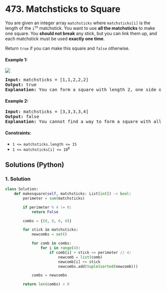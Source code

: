 # 473. Matchsticks to Square
You are given an integer array `matchsticks` where `matchsticks[i]` is the length of the <code>i<sup>th</sup></code> matchstick. You want to use **all the matchsticks** to make one square. You **should not break** any stick, but you can link them up, and each matchstick must be used **exactly one time**.

Return `true` if you can make this square and `false` otherwise.

#### Example 1:
![](https://assets.leetcode.com/uploads/2021/04/09/matchsticks1-grid.jpg)
<pre>
<strong>Input:</strong> matchsticks = [1,1,2,2,2]
<strong>Output:</strong> true
<strong>Explanation:</strong> You can form a square with length 2, one side of the square came two sticks with length 1.
</pre>

#### Example 2:
<pre>
<strong>Input:</strong> matchsticks = [3,3,3,3,4]
<strong>Output:</strong> false
<strong>Explanation:</strong> You cannot find a way to form a square with all the matchsticks.
</pre>

#### Constraints:
* `1 <= matchsticks.length <= 15`
* <code>1 <= matchsticks[i] <= 10<sup>8</sup></code>

## Solutions (Python)

### 1. Solution
```Python
class Solution:
    def makesquare(self, matchsticks: List[int]) -> bool:
        perimeter = sum(matchsticks)

        if perimeter % 4 != 0:
            return False

        combs = {(0, 0, 0, 0)}

        for stick in matchsticks:
            newcombs = set()

            for comb in combs:
                for i in range(4):
                    if comb[i] + stick <= perimeter // 4:
                        newcomb = list(comb)
                        newcomb[i] += stick
                        newcombs.add(tuple(sorted(newcomb)))

            combs = newcombs

        return len(combs) > 0
```
